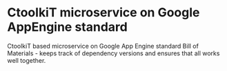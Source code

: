 # CtoolkiT microservice on Google AppEngine standard
CtoolkiT based microservice on Google App Engine standard Bill of Materials - keeps track of dependency versions and ensures that all works well together.
